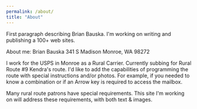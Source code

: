 ```yaml
---
permalink: /about/
title: "About"
---
```


First paragraph describing Brian Bauska.  I'm working on writing and publishing a 100+ web sites.

About me: Brian Bauska 341 S Madison  Monroe, WA 98272

I work for the USPS in Monroe as a Rural Carrier.  Currently subbing for Rural Route #9 Kendra's route.  I'd like to add the capabilities of programming the route with special instructions and/or photos.  For example, if you needed to know a combination or if an Arrow key is required to access the mailbox. 

Many rural route patrons have special requirements.  This site I'm working on will address these requirements, with both text & images.
